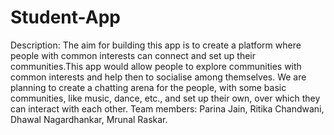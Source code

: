 # Student-App
Description: The aim for building this app is to create a platform where people with common interests can connect and set up their communities.This app would allow people to explore communities with common interests and help then to socialise among themselves.
We are planning to create a chatting arena for the people, with some basic communities, like music, dance, etc., and set up their own, over which they can interact with each other.
Team members: Parina Jain, Ritika Chandwani, Dhawal Nagardhankar, Mrunal Raskar.
